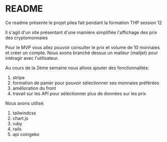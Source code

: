 # README

Ce readme présente le projet pilea fait pendant la formation THP session 12

Il s'agit d'un site présentant d'une mamière simplifiée l'affichage des prix des cryptomonnaies

Pour le MVP vous allez pouvoir consulter le prix et volume de 10 monnaies et créer un compte. Nous avons branché dessus un maileur (mailjet) pour intéragir avec l'utilisateur.

Au cours de la 2ème semaine nous allons ajouter des fonctionnalités:

1. stripe
2. formation de panier pour pouvoir sélectionner ses monnaies préférées
3. amélioration du front 
4. travail sur les API pour séléctionner plus de données sur les prix



Nous avons utilisé:

1. tailwindcss
2. chart.js
3. ruby
4. rails
5. api coingeko 

